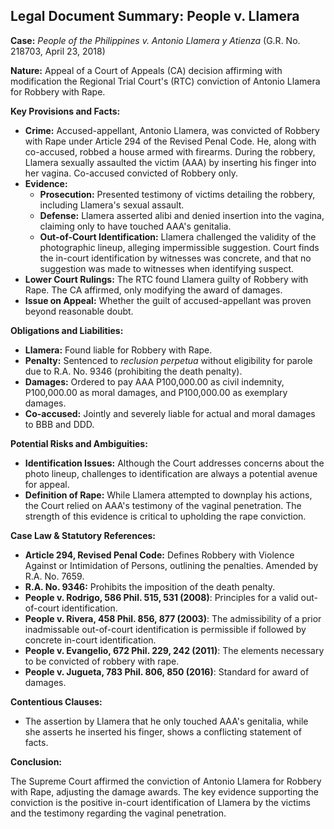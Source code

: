 ## Legal Document Summary: People v. Llamera

**Case:** *People of the Philippines v. Antonio Llamera y Atienza* (G.R. No. 218703, April 23, 2018)

**Nature:** Appeal of a Court of Appeals (CA) decision affirming with modification the Regional Trial Court's (RTC) conviction of Antonio Llamera for Robbery with Rape.

**Key Provisions and Facts:**

*   **Crime:** Accused-appellant, Antonio Llamera, was convicted of Robbery with Rape under Article 294 of the Revised Penal Code. He, along with co-accused, robbed a house armed with firearms. During the robbery, Llamera sexually assaulted the victim (AAA) by inserting his finger into her vagina. Co-accused convicted of Robbery only.
*   **Evidence:**
    *   **Prosecution:** Presented testimony of victims detailing the robbery, including Llamera's sexual assault.
    *   **Defense:** Llamera asserted alibi and denied insertion into the vagina, claiming only to have touched AAA's genitalia.
    *   **Out-of-Court Identification:**  Llamera challenged the validity of the photographic lineup, alleging impermissible suggestion. Court finds the in-court identification by witnesses was concrete, and that no suggestion was made to witnesses when identifying suspect.
*   **Lower Court Rulings:** The RTC found Llamera guilty of Robbery with Rape. The CA affirmed, only modifying the award of damages.
*   **Issue on Appeal:** Whether the guilt of accused-appellant was proven beyond reasonable doubt.

**Obligations and Liabilities:**

*   **Llamera:** Found liable for Robbery with Rape.
*   **Penalty:** Sentenced to *reclusion perpetua* without eligibility for parole due to R.A. No. 9346 (prohibiting the death penalty).
*   **Damages:** Ordered to pay AAA P100,000.00 as civil indemnity, P100,000.00 as moral damages, and P100,000.00 as exemplary damages.
*   **Co-accused:** Jointly and severely liable for actual and moral damages to BBB and DDD.

**Potential Risks and Ambiguities:**

*   **Identification Issues:** Although the Court addresses concerns about the photo lineup, challenges to identification are always a potential avenue for appeal.
*   **Definition of Rape:** While Llamera attempted to downplay his actions, the Court relied on AAA's testimony of the vaginal penetration. The strength of this evidence is critical to upholding the rape conviction.

**Case Law & Statutory References:**

*   **Article 294, Revised Penal Code:** Defines Robbery with Violence Against or Intimidation of Persons, outlining the penalties. Amended by R.A. No. 7659.
*   **R.A. No. 9346:** Prohibits the imposition of the death penalty.
*   **People v. Rodrigo, 586 Phil. 515, 531 (2008)**: Principles for a valid out-of-court identification.
*   **People v. Rivera, 458 Phil. 856, 877 (2003)**: The admissibility of a prior inadmissable out-of-court identification is permissible if followed by concrete in-court identification.
*   **People v. Evangelio, 672 Phil. 229, 242 (2011)**:  The elements necessary to be convicted of robbery with rape.
*   **People v. Jugueta, 783 Phil. 806, 850 (2016)**: Standard for award of damages.

**Contentious Clauses:**

*   The assertion by Llamera that he only touched AAA's genitalia, while she asserts he inserted his finger, shows a conflicting statement of facts.

**Conclusion:**

The Supreme Court affirmed the conviction of Antonio Llamera for Robbery with Rape, adjusting the damage awards. The key evidence supporting the conviction is the positive in-court identification of Llamera by the victims and the testimony regarding the vaginal penetration.
